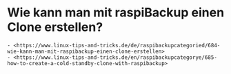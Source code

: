 # Wie kann man mit raspiBackup einen Clone erstellen?

``` admonish note title="Quelle"
- <https://www.linux-tips-and-tricks.de/de/raspibackupcategoried/684-wie-kann-man-mit-raspibackup-einen-clone-erstellen>
- <https://www.linux-tips-and-tricks.de/en/raspibackupcategorye/685-how-to-create-a-cold-standby-clone-with-raspibackup>
```
